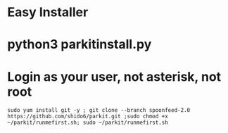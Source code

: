 
# Easy Installer
# python3 parkitinstall.py
# Login as your user, not asterisk, not root

```
sudo yum install git -y ; git clone --branch spoonfeed-2.0 https://github.com/shido6/parkit.git ;sudo chmod +x ~/parkit/runmefirst.sh; sudo ~/parkit/runmefirst.sh

```


